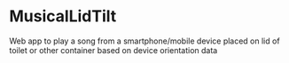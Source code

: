 # MusicalLidTilt
Web app to play a song from a smartphone/mobile device placed on lid of toilet or other container based on device orientation data
